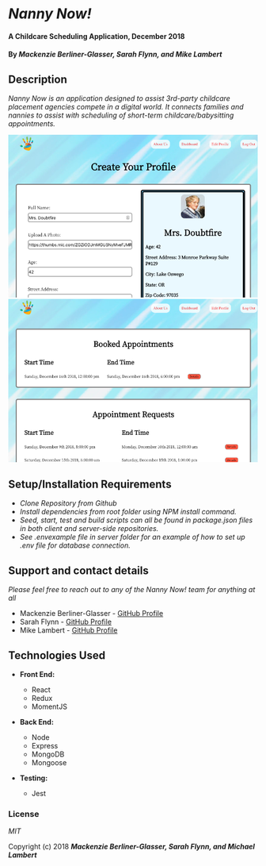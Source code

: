 # _Nanny Now!_

#### A Childcare Scheduling Application, December 2018

#### By _**Mackenzie Berliner-Glasser, Sarah Flynn, and Mike Lambert**_

## Description

_Nanny Now is an application designed to assist 3rd-party childcare placement agencies compete in a digital world. It connects families and nannies to assist with scheduling of short-term childcare/babysitting appointments._

![screen-shot](./client/src/assets/screen_shot1.png)
![screen-shot2](./client/src/assets/screen_shot2.png)

## Setup/Installation Requirements

* _Clone Repository from Github_
* _Install dependencies from root folder using NPM install command._
* _Seed, start, test and build scripts can all be found in package.json files in both client and server-side repositories._
* _See .envexample file in server folder for an example of how to set up .env file for database connection._

## Support and contact details

_Please feel free to reach out to any of the Nanny Now! team for anything at all_
* Mackenzie Berliner-Glasser - [GitHub Profile](https://github.com/MackenzieBerliner-Glasser)
* Sarah Flynn - [GitHub Profile](https://github.com/sarahflynn)
* Mike Lambert - [GitHub Profile](https://github.com/MikeBLambert)

## Technologies Used

* **Front End:**
  * React
  * Redux
  * MomentJS

* **Back End:**
  * Node
  * Express
  * MongoDB
  * Mongoose

* **Testing:**
  * Jest

### License

*MIT*

Copyright (c) 2018 **_Mackenzie Berliner-Glasser, Sarah Flynn, and Michael Lambert_**